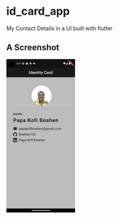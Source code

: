 # id_card_app

My Contact Details in a UI built with flutter

## A Screenshot

<img src="./assets/screenshot.png" height="400">
